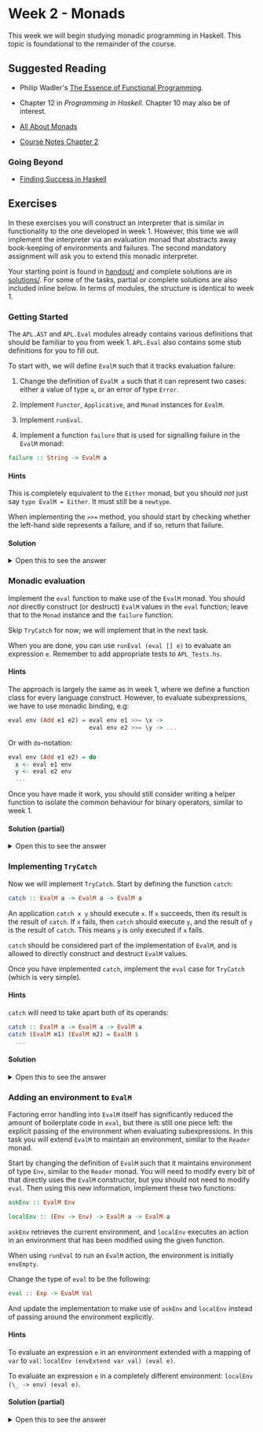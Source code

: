 # Week 2 - Monads

This week we will begin studying monadic programming in Haskell. This topic is
foundational to the remainder of the course.

## Suggested Reading

* Philip Wadler's [The Essence of Functional
  Programming](essence-of-functional-programming.pdf).

* Chapter 12 in *Programming in Haskell*. Chapter 10 may also be of interest.

* [All About Monads](https://wiki.haskell.org/All_About_Monads)

* [Course Notes Chapter 2](https://diku-dk.github.io/ap-notes/chapter_2.html)

### Going Beyond

* [Finding Success in Haskell](https://leanpub.com/finding-success-in-haskell)

## Exercises

In these exercises you will construct an interpreter that is similar in
functionality to the one developed in week 1. However, this time we will
implement the interpreter via an evaluation monad that abstracts away
book-keeping of environments and failures. The second mandatory assignment will
ask you to extend this monadic interpreter.

Your starting point is found in [handout/](handout/) and complete solutions are
in [solutions/](solutions/). For some of the tasks, partial or complete
solutions are also included inline below. In terms of modules, the structure is
identical to week 1.

### Getting Started

The `APL.AST` and `APL.Eval` modules already contains various definitions that
should be familiar to you from week 1. `APL.Eval` also contains some stub
definitions for you to fill out.

To start with, we will define `EvalM` such that it tracks evaluation failure:

1. Change the definition of `EvalM a` such that it can represent two cases:
either a value of type `a`, or an error of type `Error`.

2. Implement `Functor`, `Applicative`, and `Monad` instances for `EvalM`.

3. Implement `runEval`.

4. Implement a function `failure` that is used for signalling failure in the
`EvalM` monad:

```Haskell
failure :: String -> EvalM a
```

#### Hints

This is completely equivalent to the `Either` monad, but you should *not* just
say `type EvalM = Either`. It must still be a `newtype`.

When implementing the `>>=` method, you should start by checking whether the
left-hand side represents a failure, and if so, return that failure.

#### Solution

<details> <summary>Open this to see the answer</summary>

```Haskell
newtype EvalM a = EvalM (Either Error a)

instance Functor EvalM where
  fmap _ (EvalM (Left e))  = EvalM $ Left e
  fmap f (EvalM (Right x)) = EvalM $ Right $ f x

  -- Alternatively: fmap = liftM

instance Applicative EvalM where
  pure x = EvalM $ Right x
  EvalM (Left e)  <*> _               = EvalM (Left e)
  _               <*> EvalM (Left e)  = EvalM (Left e)
  EvalM (Right f) <*> EvalM (Right x) = EvalM (Right (f x))

  -- Alternatively: (<*>) = ap

instance Monad EvalM where
  EvalM x >>= f = EvalM $ case x of
    Left err -> Left err
    Right x' ->
      let EvalM y = f x'
       in y

failure :: String -> EvalM a
failure s = EvalM $ Left s

runEval :: EvalM a -> Either Error a
runEval (EvalM x) = x
```

</details>

### Monadic evaluation

Implement the `eval` function to make use of the `EvalM` monad. You should *not*
directly construct (or destruct) `EvalM` values in the `eval` function; leave
that to the `Monad` instance and the `failure` function.

Skip `TryCatch` for now; we will implement that in the next task.

When you are done, you can use `runEval (eval [] e)` to evaluate an expression
`e`. Remember to add appropriate tests to `APL_Tests.hs`.

#### Hints

The approach is largely the same as in week 1, where we define a function class
for every language construct. However, to evaluate subexpressions, we have to
use monadic binding, e.g:

```Haskell
eval env (Add e1 e2) = eval env e1 >>= \x ->
                       eval env e2 >>= \y -> ...
```

Or with `do`-notation:

```Haskell
eval env (Add e1 e2) = do
  x <- eval e1 env
  y <- eval e2 env
  ...
```

Once you have made it work, you should still consider writing a helper function
to isolate the common behaviour for binary operators, similar to week 1.

#### Solution (partial)

<details> <summary>Open this to see the answer</summary>

```Haskell
eval :: Env -> Exp -> EvalM Val
eval _ (CstInt x) = pure $ ValInt x
eval _ (CstBool b) = pure $ ValBool b
eval env (Var v) = do
  case envLookup v env of
    Just x -> pure x
    Nothing -> failure $ "Unknown variable: " ++ v
eval env (Add e1 e2) = do
  x <- eval env e1
  y <- eval env e2
  case (x, y) of
    (ValInt x', ValInt y') -> pure $ ValInt $ x' + y'
    _ -> failure "Non-integer operand"
```

</details>

### Implementing `TryCatch`

Now we will implement `TryCatch`. Start by defining the function `catch`:

```Haskell
catch :: EvalM a -> EvalM a -> EvalM a
```

An application `catch x y` should execute `x`. If `x` succeeds, then its result
is the result of `catch`. If `x` fails, then `catch` should execute `y`, and the
result of `y` is the result of `catch`. This means `y` is only executed if `x`
fails.

`catch` should be considered part of the implementation of `EvalM`, and is
allowed to directly construct and destruct `EvalM` values.

Once you have implemented `catch`, implement the `eval` case for `TryCatch`
(which is very simple).

#### Hints

`catch` will need to take apart both of its operands:

```Haskell
catch :: EvalM a -> EvalM a -> EvalM a
catch (EvalM m1) (EvalM m2) = EvalM $
  ...
```

#### Solution


<details> <summary>Open this to see the answer</summary>

```Haskell
catch :: EvalM a -> EvalM a -> EvalM a
catch (EvalM m1) (EvalM m2) = EvalM $
  case m1 of
    Left _ -> m2
    Right x -> Right x

eval env (TryCatch e1 e2) =
  eval env e1 `catch` eval env e2
```

</details>

### Adding an environment to `EvalM`

Factoring error handling into `EvalM` itself has significantly reduced the
amount of boilerplate code in `eval`, but there is still one piece left: the
explicit passing of the environment when evaluating subexpressions. In this task
you will extend `EvalM` to maintain an environment, similar to the `Reader`
monad.

Start by changing the definition of `EvalM` such that it maintains environment
of type `Env`, similar to the `Reader` monad. You will need to modify every bit
of that directly uses the `EvalM` constructor, but you should not need to modify
`eval`. Then using this new information, implement these two functions:

```Haskell
askEnv :: EvalM Env

localEnv :: (Env -> Env) -> EvalM a -> EvalM a
```

`askEnv` retrieves the current environment, and `localEnv` executes an action in
an environment that has been modified using the given function.

When using `runEval` to run an `EvalM` action, the environment is initially
`envEmpty`.

Change the type of `eval` to be the following:

```Haskell
eval :: Exp -> EvalM Val
```

And update the implementation to make use of `askEnv` and `localEnv` instead of
passing around the environment explicitly.

#### Hints

To evaluate an expression `e` in an environment extended with a mapping of `var`
to `val`: `localEnv (envExtend var val) (eval e)`.

To evaluate an expression `e` in a completely different environment: `localEnv
(\_ -> env) (eval e)`.

#### Solution (partial)

<details> <summary>Open this to see the answer</summary>

```Haskell
newtype EvalM a = EvalM (Env -> Either Error a)

instance Functor EvalM where
  fmap f (EvalM x) =
    EvalM $ \env -> case x env of
      Right v -> Right $ f v
      Left err -> Left err

instance Applicative EvalM where
  pure x = EvalM $ \_env -> Right x
  EvalM ef <*> EvalM ex = EvalM $ \env ->
    case (ef env, ex env) of
      (Left err, _) -> Left err
      (_, Left err) -> Left err
      (Right f, Right x) -> Right (f x)

instance Monad EvalM where
  EvalM x >>= f = EvalM $ \env ->
    case x env of
      Left err -> Left err
      Right x' ->
        let EvalM y = f x'
         in y env

askEnv :: EvalM Env
askEnv = EvalM $ \env -> Right env

localEnv :: (Env -> Env) -> EvalM a -> EvalM a
localEnv f (EvalM m) = EvalM $ \env -> m (f env)

failure :: String -> EvalM a
failure s = EvalM $ \_env -> Left s

catch :: EvalM a -> EvalM a -> EvalM a
catch (EvalM m1) (EvalM m2) = EvalM $ \env ->
  case m1 env of
    Left _ -> m2 env
    Right x -> Right x

runEval :: EvalM a -> Either Error a
runEval (EvalM m) = m envEmpty

eval :: Exp -> EvalM Val
eval (CstInt x) = pure $ ValInt x
eval (CstBool b) = pure $ ValBool b
eval (Var v) = do
  env <- askEnv
  case envLookup v env of
    Just x -> pure x
    Nothing -> failure $ "Unknown variable: " ++ v
eval (Add e1 e2) = do
  x <- eval e1
  y <- eval e2
  case (x, y) of
    (ValInt x', ValInt y') -> pure $ ValInt $ x' + y'
    _ -> failure "Non-integer operand"
eval (Let var e1 e2) = do
  v1 <- eval e1
  localEnv (envExtend var v1) $ eval e2
eval (Lambda var body) = do
  env <- askEnv
  pure $ ValFun env var body
eval (Apply e1 e2) = do
  v1 <- eval e1
  v2 <- eval e2
  case (v1, v2) of
    (ValFun f_env var body, arg) ->
      localEnv (const $ envExtend var arg f_env) $ eval body
    (_, _) ->
      failure "Cannot apply non-function"
```

</details>
